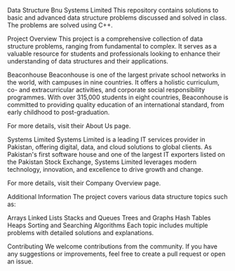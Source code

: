 Data Structure Bnu Systems Limited
This repository contains solutions to basic and advanced data structure problems discussed and solved in class. The problems are solved using C++.


Project Overview
This project is a comprehensive collection of data structure problems, ranging from fundamental to complex. It serves as a valuable resource for students and professionals looking to enhance their understanding of data structures and their applications.

Beaconhouse
Beaconhouse is one of the largest private school networks in the world, with campuses in nine countries. It offers a holistic curriculum, co- and extracurricular activities, and corporate social responsibility programmes. With over 315,000 students in eight countries, Beaconhouse is committed to providing quality education of an international standard, from early childhood to post-graduation.

For more details, visit their About Us page.

Systems Limited
Systems Limited is a leading IT services provider in Pakistan, offering digital, data, and cloud solutions to global clients. As Pakistan's first software house and one of the largest IT exporters listed on the Pakistan Stock Exchange, Systems Limited leverages modern technology, innovation, and excellence to drive growth and change.

For more details, visit their Company Overview page.

Additional Information
The project covers various data structure topics such as:

Arrays
Linked Lists
Stacks and Queues
Trees and Graphs
Hash Tables
Heaps
Sorting and Searching Algorithms
Each topic includes multiple problems with detailed solutions and explanations.

Contributing
We welcome contributions from the community. If you have any suggestions or improvements, feel free to create a pull request or open an issue.
